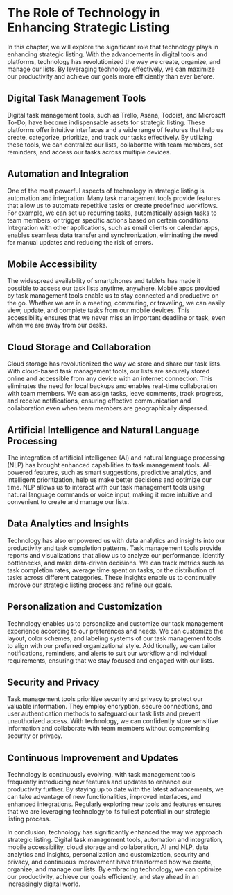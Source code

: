 The Role of Technology in Enhancing Strategic Listing
=================================================================

In this chapter, we will explore the significant role that technology plays in enhancing strategic listing. With the advancements in digital tools and platforms, technology has revolutionized the way we create, organize, and manage our lists. By leveraging technology effectively, we can maximize our productivity and achieve our goals more efficiently than ever before.

**Digital Task Management Tools**
---------------------------------

Digital task management tools, such as Trello, Asana, Todoist, and Microsoft To-Do, have become indispensable assets for strategic listing. These platforms offer intuitive interfaces and a wide range of features that help us create, categorize, prioritize, and track our tasks effectively. By utilizing these tools, we can centralize our lists, collaborate with team members, set reminders, and access our tasks across multiple devices.

**Automation and Integration**
------------------------------

One of the most powerful aspects of technology in strategic listing is automation and integration. Many task management tools provide features that allow us to automate repetitive tasks or create predefined workflows. For example, we can set up recurring tasks, automatically assign tasks to team members, or trigger specific actions based on certain conditions. Integration with other applications, such as email clients or calendar apps, enables seamless data transfer and synchronization, eliminating the need for manual updates and reducing the risk of errors.

**Mobile Accessibility**
------------------------

The widespread availability of smartphones and tablets has made it possible to access our task lists anytime, anywhere. Mobile apps provided by task management tools enable us to stay connected and productive on the go. Whether we are in a meeting, commuting, or traveling, we can easily view, update, and complete tasks from our mobile devices. This accessibility ensures that we never miss an important deadline or task, even when we are away from our desks.

**Cloud Storage and Collaboration**
-----------------------------------

Cloud storage has revolutionized the way we store and share our task lists. With cloud-based task management tools, our lists are securely stored online and accessible from any device with an internet connection. This eliminates the need for local backups and enables real-time collaboration with team members. We can assign tasks, leave comments, track progress, and receive notifications, ensuring effective communication and collaboration even when team members are geographically dispersed.

**Artificial Intelligence and Natural Language Processing**
-----------------------------------------------------------

The integration of artificial intelligence (AI) and natural language processing (NLP) has brought enhanced capabilities to task management tools. AI-powered features, such as smart suggestions, predictive analytics, and intelligent prioritization, help us make better decisions and optimize our time. NLP allows us to interact with our task management tools using natural language commands or voice input, making it more intuitive and convenient to create and manage our lists.

**Data Analytics and Insights**
-------------------------------

Technology has also empowered us with data analytics and insights into our productivity and task completion patterns. Task management tools provide reports and visualizations that allow us to analyze our performance, identify bottlenecks, and make data-driven decisions. We can track metrics such as task completion rates, average time spent on tasks, or the distribution of tasks across different categories. These insights enable us to continually improve our strategic listing process and refine our goals.

**Personalization and Customization**
-------------------------------------

Technology enables us to personalize and customize our task management experience according to our preferences and needs. We can customize the layout, color schemes, and labeling systems of our task management tools to align with our preferred organizational style. Additionally, we can tailor notifications, reminders, and alerts to suit our workflow and individual requirements, ensuring that we stay focused and engaged with our lists.

**Security and Privacy**
------------------------

Task management tools prioritize security and privacy to protect our valuable information. They employ encryption, secure connections, and user authentication methods to safeguard our task lists and prevent unauthorized access. With technology, we can confidently store sensitive information and collaborate with team members without compromising security or privacy.

**Continuous Improvement and Updates**
--------------------------------------

Technology is continuously evolving, with task management tools frequently introducing new features and updates to enhance our productivity further. By staying up to date with the latest advancements, we can take advantage of new functionalities, improved interfaces, and enhanced integrations. Regularly exploring new tools and features ensures that we are leveraging technology to its fullest potential in our strategic listing process.

In conclusion, technology has significantly enhanced the way we approach strategic listing. Digital task management tools, automation and integration, mobile accessibility, cloud storage and collaboration, AI and NLP, data analytics and insights, personalization and customization, security and privacy, and continuous improvement have transformed how we create, organize, and manage our lists. By embracing technology, we can optimize our productivity, achieve our goals efficiently, and stay ahead in an increasingly digital world.
